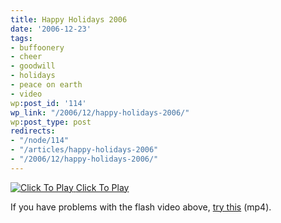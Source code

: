 ```yaml
---
title: Happy Holidays 2006
date: '2006-12-23'
tags:
- buffoonery
- cheer
- goodwill
- holidays
- peace on earth
- video
wp:post_id: '114'
wp_link: "/2006/12/happy-holidays-2006/"
wp:post_type: post
redirects:
- "/node/114"
- "/articles/happy-holidays-2006"
- "/2006/12/happy-holidays-2006/"
---
```


[ ![](http://blip.tv/file/get/Bensheldon-HappyHolidays2006530.flv.jpg "Click To Play") ](http://blip.tv/file/get/Bensheldon-HappyHolidays2006530.flv)
[Click To Play](http://blip.tv/file/get/Bensheldon-HappyHolidays2006530.flv)

If you have problems with the flash video above, [try this](http://blip.tv/file/get/Bensheldon-HappyHolidays2006530.mp4) (mp4).

